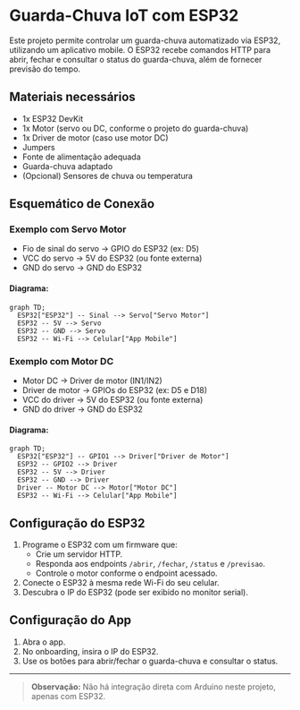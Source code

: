 # Guarda-Chuva IoT com ESP32

Este projeto permite controlar um guarda-chuva automatizado via ESP32, utilizando um aplicativo mobile. O ESP32 recebe comandos HTTP para abrir, fechar e consultar o status do guarda-chuva, além de fornecer previsão do tempo.

## Materiais necessários
- 1x ESP32 DevKit
- 1x Motor (servo ou DC, conforme o projeto do guarda-chuva)
- 1x Driver de motor (caso use motor DC)
- Jumpers
- Fonte de alimentação adequada
- Guarda-chuva adaptado
- (Opcional) Sensores de chuva ou temperatura

## Esquemático de Conexão

### Exemplo com Servo Motor
- Fio de sinal do servo → GPIO do ESP32 (ex: D5)
- VCC do servo → 5V do ESP32 (ou fonte externa)
- GND do servo → GND do ESP32

#### Diagrama:

```mermaid
graph TD;
  ESP32["ESP32"] -- Sinal --> Servo["Servo Motor"]
  ESP32 -- 5V --> Servo
  ESP32 -- GND --> Servo
  ESP32 -- Wi-Fi --> Celular["App Mobile"]
```

### Exemplo com Motor DC
- Motor DC → Driver de motor (IN1/IN2)
- Driver de motor → GPIOs do ESP32 (ex: D5 e D18)
- VCC do driver → 5V do ESP32 (ou fonte externa)
- GND do driver → GND do ESP32

#### Diagrama:

```mermaid
graph TD;
  ESP32["ESP32"] -- GPIO1 --> Driver["Driver de Motor"]
  ESP32 -- GPIO2 --> Driver
  ESP32 -- 5V --> Driver
  ESP32 -- GND --> Driver
  Driver -- Motor DC --> Motor["Motor DC"]
  ESP32 -- Wi-Fi --> Celular["App Mobile"]
```

## Configuração do ESP32

1. Programe o ESP32 com um firmware que:
   - Crie um servidor HTTP.
   - Responda aos endpoints `/abrir`, `/fechar`, `/status` e `/previsao`.
   - Controle o motor conforme o endpoint acessado.
2. Conecte o ESP32 à mesma rede Wi-Fi do seu celular.
3. Descubra o IP do ESP32 (pode ser exibido no monitor serial).

## Configuração do App

1. Abra o app.
2. No onboarding, insira o IP do ESP32.
3. Use os botões para abrir/fechar o guarda-chuva e consultar o status.

---

> **Observação:** Não há integração direta com Arduino neste projeto, apenas com ESP32. 

